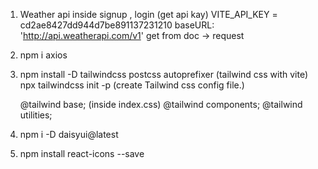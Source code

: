 <!-- First of all -->
1.    Weather api    inside
      signup , login    (get api kay)
      VITE_API_KEY =  cd2ae8427dd944d7be891137231210 
      baseURL: 'http://api.weatherapi.com/v1'              get from  doc -> request 







<!-- Installation -->
2.  npm i axios
3.  npm install -D tailwindcss postcss autoprefixer          (tailwind css with vite)
    npx tailwindcss init -p                                 (create Tailwind css config file.)

    @tailwind base;                                     (inside index.css)
    @tailwind components; 
    @tailwind utilities;
  
4.  npm i -D daisyui@latest       
5.  npm install react-icons --save
  
  
  